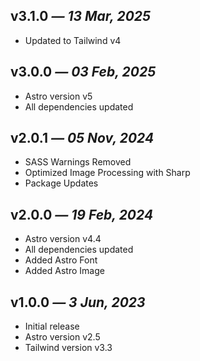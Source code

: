 ## v3.1.0 _— 13 Mar, 2025_

- Updated to Tailwind v4

## v3.0.0 _— 03 Feb, 2025_

- Astro version v5
- All dependencies updated

## v2.0.1 _— 05 Nov, 2024_

- SASS Warnings Removed
- Optimized Image Processing with Sharp
- Package Updates

## v2.0.0 _— 19 Feb, 2024_

- Astro version v4.4
- All dependencies updated
- Added Astro Font
- Added Astro Image

## v1.0.0 _— 3 Jun, 2023_

- Initial release
- Astro version v2.5
- Tailwind version v3.3
